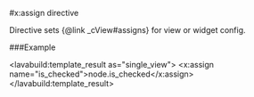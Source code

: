 
#x:assign directive

Directive sets {@link _cView#assigns} for view or widget config.

###Example

<lavabuild:template_result as="single_view">
<checkbox>
	<x:assign name="is_checked">node.is_checked</x:assign>
</checkbox>
</lavabuild:template_result>